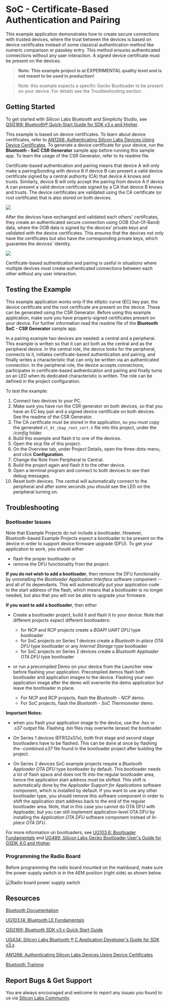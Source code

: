 # SoC - Certificate-Based Authentication and Pairing

This example application demonstrates how to create secure connections with trusted devices, where the trust between the devices is based on device certificates instead of some classical authentication method like numeric comparison or passkey entry. This method ensures authenticated connections without any user interaction. A signed device certificate must be present on the devices.

> **Note: This example project is at EXPERIMENTAL quality level and is not meant to be used in production!**

> Note: this example expects a specific Gecko Bootloader to be present on your device. For details see the Troubleshooting section.

## Getting Started

To get started with Silicon Labs Bluetooth and Simplicity Studio, see [QSG169: Bluetooth® Quick-Start Guide for SDK v3.x and Higher](https://www.silabs.com/documents/public/quick-start-guides/qsg169-bluetooth-sdk-v3x-quick-start-guide.pdf).

This example is based on device certificates. To learn about device certificates, refer to [AN1268: Authenticating Silicon Labs Devices Using Device Certificates](https://www.silabs.com/documents/public/application-notes/an1268-efr32-secure-identity.pdf). To generate a device certificate for your device, run the **Bluetooth - SoC CSR Generator** sample app before running this sample app. To learn the usage of the CSR Generator, refer to its readme file.

Certificate-based authentication and pairing means that device A will only make a pairing/bonding with device B if device B can present a valid device certificate signed by a central authority (CA) that device A knows and trusts. Similarly, device B will only accept the pairing from device A if device A can present a valid device certificate signed by a CA that device B knows and trusts. The device certificates are validated using the CA certificate (or root certificate) that is also stored on both devices.

![](image/readme_img1.png)

After the devices have exchanged and validated each others' certificates, they create an authenticated secure connection using OOB (Out-Of-Band) data, where the OOB data is signed by the devices' private keys and validated with the device certificates. This ensures that the devices not only have the certificates but also have the corresponding private keys, which guarantee the devices' identity.

![](image/readme_img2.png)

Certificate-based authentication and pairing is useful in situations where multiple devices must create authenticated connections between each other without any user interaction.

## Testing the Example

This example application works only if the elliptic curve (EC) key pair, the device certificate and the root certificate are present on the device. These can be generated using the CSR Generator. Before using this example application, make sure you have properly-signed certificates present on your device. For further information read the readme file of the **Bluetooth SoC - CSR Generator** sample app.

In a pairing example two devices are needed: a central and a peripheral. This example is written so that it can act both as the central and as the peripheral device. In the central role, the device looks for the peripheral, connects to it, initiates certificate-based authentication and pairing, and finally writes a characteristic that can only be written via an authenticated connection. In the peripheral role, the device accepts connections, participates in certificate-based authentication and pairing and finally turns on an LED when its dedicated characteristic is written. The role can be defined in the project configuration.

To test the example:
1. Connect two devices to your PC.
2. Make sure you have run the CSR generator on both devices, so that you have an EC key pair and a signed device certificate on both devices. See the readme of the CSR Generator.
3. The CA certificate must be stored in the application, so you must copy the generated `sl_bt_cbap_root_cert.h` file into this project, under the */config* folder.
4. Build this example and flash it to one of the devices.
5. Open the slcp file of this project.
6. On the Overview tab, under Project Details, open the three-dots-menu, and click **Configuration**.
7. Change the Role from Peripheral to Central.
6. Build the project again and flash it to the other device.
7. Open a terminal program and connect to both devices to see their debug messages.
8. Reset both devices. The central will automatically connect to the peripheral and after some seconds you should see the LED on the peripheral turning on.

## Troubleshooting

### Bootloader Issues

Note that Example Projects do not include a bootloader. However, Bluetooth-based Example Projects expect a bootloader to be present on the device in order to support device firmware upgrade (DFU). To get your application to work, you should either 
- flash the proper bootloader or
- remove the DFU functionality from the project.

**If you do not wish to add a bootloader**, then remove the DFU functionality by uninstalling the *Bootloader Application Interface* software component -- and all of its dependants. This will automatically put your application code to the start address of the flash, which means that a bootloader is no longer needed, but also that you will not be able to upgrade your firmware.

**If you want to add a bootloader**, then either 
- Create a bootloader project, build it and flash it to your device. Note that different projects expect different bootloaders:
  - for NCP and RCP projects create a *BGAPI UART DFU* type bootloader
  - for SoC projects on Series 1 devices create a *Bluetooth in-place OTA DFU* type bootloader or any *Internal Storage* type bootloader
  - for SoC projects on Series 2 devices create a *Bluetooth Apploader OTA DFU* type bootloader

- or run a precompiled Demo on your device from the Launcher view before flashing your application. Precompiled demos flash both bootloader and application images to the device. Flashing your own application image after the demo will overwrite the demo application but leave the bootloader in place. 
  - For NCP and RCP projects, flash the *Bluetooth - NCP* demo.
  - For SoC projects, flash the *Bluetooth - SoC Thermometer* demo.

**Important Notes:** 
- when you flash your application image to the device, use the *.hex* or *.s37* output file. Flashing *.bin* files may overwrite (erase) the bootloader.

- On Series 1 devices (EFR32xG1x), both first stage and second stage bootloaders have to be flashed. This can be done at once by flashing the *-combined.s37* file found in the bootloader project after building the project.

- On Series 2 devices SoC example projects require a *Bluetooth Apploader OTA DFU* type bootloader by default. This bootloader needs a lot of flash space and does not fit into the regular bootloader area, hence the application start address must be shifted. This shift is automatically done by the *Apploader Support for Applications* software component, which is installed by default. If you want to use any other bootloader type, you should remove this software component in order to shift the application start address back to the end of the regular bootloader area. Note, that in this case you cannot do OTA DFU with Apploader, but you can still implement application-level OTA DFU by installing the *Application OTA DFU* software component instead of *In-place OTA DFU*.

For more information on bootloaders, see [UG103.6: Bootloader Fundamentals](https://www.silabs.com/documents/public/user-guides/ug103-06-fundamentals-bootloading.pdf) and [UG489: Silicon Labs Gecko Bootloader User's Guide for GSDK 4.0 and Higher](https://cn.silabs.com/documents/public/user-guides/ug489-gecko-bootloader-user-guide-gsdk-4.pdf).


### Programming the Radio Board

Before programming the radio board mounted on the mainboard, make sure the power supply switch is in the AEM position (right side) as shown below.

![Radio board power supply switch](image/readme_img0.png)


## Resources

[Bluetooth Documentation](https://docs.silabs.com/bluetooth/latest/)

[UG103.14: Bluetooth LE Fundamentals](https://www.silabs.com/documents/public/user-guides/ug103-14-fundamentals-ble.pdf)

[QSG169: Bluetooth SDK v3.x Quick Start Guide](https://www.silabs.com/documents/public/quick-start-guides/qsg169-bluetooth-sdk-v3x-quick-start-guide.pdf)

[UG434: Silicon Labs Bluetooth ® C Application Developer's Guide for SDK v3.x](https://www.silabs.com/documents/public/user-guides/ug434-bluetooth-c-soc-dev-guide-sdk-v3x.pdf)

[AN1268: Authenticating Silicon Labs Devices Using Device Certificates](https://www.silabs.com/documents/public/application-notes/an1268-efr32-secure-identity.pdf)

[Bluetooth Training](https://www.silabs.com/support/training/bluetooth)

## Report Bugs & Get Support

You are always encouraged and welcome to report any issues you found to us via [Silicon Labs Community](https://www.silabs.com/community).